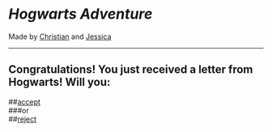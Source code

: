 # _Hogwarts Adventure_
Made by [Christian](https://github.com/christianf9156) and [Jessica](https://github.com/jessicaw9494) 

---
## Congratulations! You just received a letter from Hogwarts! Will you:
##[accept](accept.md)  
###or   
##[reject](reject.md)

